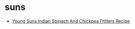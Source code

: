 # suns

 * [Young Suns Indian Spinach And Chickpea Fritters Recipe](../../index/y/young-suns-indian-spinach-and-chickpea-fritters-recipe.json)
